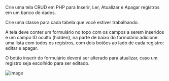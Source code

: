 Crie uma tela CRUD em PHP para Inserir, Ler, Atualizar e Apagar registros em um banco de dados.

Crie uma classe para cada tabela que você estiver trabalhando.

A tela deve conter um formulário no topo com os campos a serem inseridos e um campo ID oculto (hidden), na parte de baixo do formulário adicione uma lista com todos os registros, com dois botões ao lado de cada registro: editar e apagar.

O botão inserir do formulário deverá ser alterado para atualizar, caso um registro seja escolhido para ser editado.

![image](https://github.com/eliezerBrasilian/LaboratorioDeProgramacao/assets/93846923/5f98febc-9952-42af-888d-85264e841c8f)
